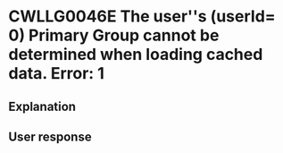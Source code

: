 # CWLLG0046E The user''s (userId= 0) Primary Group cannot be determined when loading cached data.  Error: 1

## Explanation

## User response